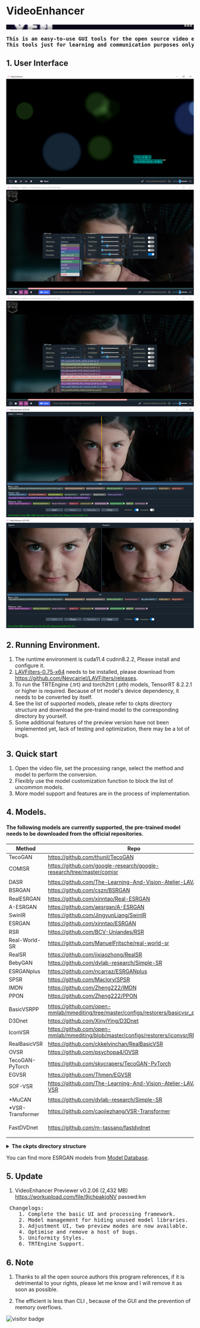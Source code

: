# VideoEnhancer
![](assets/ve.png) <BR>

<pre><strong>This is an easy-to-use GUI tools for the open source video enhancement methods.
This tools just for learning and communication purposes only.</strong></pre>

## 1. User Interface 
![](assets/videoenhancer.png) <BR>
![](assets/methods.png) <BR>
![](assets/models.png) <BR>
![](assets/viewmode_1.png) <BR>
![](assets/viewmode_2.png) <BR>

## 2. Running Environment.

1. The runtime environment is cuda11.4 cudnn8.2.2, Please install and configure it.
2. [LAVFilters-0.75-x64](https://github.com/Nevcairiel/LAVFilters/releases) needs to be installed, please download from https://github.com/Nevcairiel/LAVFilters/releases.
3. To run the TRTEngine (.trt) and torch2trt (.pth) models, TensorRT 8.2.2.1 or higher is required. Because of trt model's device dependency, it needs to be converted by itself.
4. See the list of supported models, please refer to ckpts directory structure and download the pre-traind model to the corresponding directory by yourself.
5. Some additional features of the preview version have not been implemented yet, lack of testing and optimization, there may be a lot of bugs.

## 3. Quick start
1. Open the video file, set the processing range, select the method and model to perform the conversion.
2. Flexibly use the model customization function to block the list of uncommon models.
3. More model support and features are in the process of implementation.

## 4. Models.

#### The following models are currently supported, the pre-trained model needs to be downloaded from the official repositories.

 |  Method   | Repo   | Memo |
 |  ----  | ----  |----  |
 | TecoGAN | https://github.com/thunil/TecoGAN | Tensorflow |
 | COMISR |https://github.com/google-research/google-research/tree/master/comisr| . |
||||
 | DASR|https://github.com/The-Learning-And-Vision-Atelier-LAVA/DASR|SISR|
 | BSRGAN | https://github.com/cszn/BSRGAN |  |
 | RealESRGAN | https://github.com/xinntao/Real-ESRGAN | 
 | A-ESRGAN |https://github.com/aesrgan/A-ESRGAN | RealESRGAN |
 | SwinIR | https://github.com/JingyunLiang/SwinIR |  
 | ESRGAN | https://github.com/xinntao/ESRGAN |ESRGAN|
 | RSR | https://github.com/BCV-Uniandes/RSR |.|
 | Real-World-SR |  https://github.com/ManuelFritsche/real-world-sr |.|
 | RealSR |  https://github.com/jixiaozhong/RealSR |. |
 | BebyGAN |https://github.com/dvlab-research/Simple-SR | .|
 | ESRGANplus|https://github.com/ncarraz/ESRGANplus|. |
 | SPSR |  https://github.com/Maclory/SPSR | 
 | IMDN |  https://github.com/Zheng222/IMDN | |
 | PPON | https://github.com/Zheng222/PPON | |
 |||
 | BasicVSRPP  | https://github.com/open-mmlab/mmediting/tree/master/configs/restorers/basicvsr_plusplus | VSR |
 | D3Dnet|https://github.com/XinyiYing/D3Dnet|.|
 | IconVSR | https://github.com/open-mmlab/mmediting/blob/master/configs/restorers/iconvsr/README.md | .|
 | RealBasicVSR | https://github.com/ckkelvinchan/RealBasicVSR | . |
 | OVSR | https://github.com/psychopa4/OVSR | . |
 | TecoGAN-PyTorch |https://github.com/skycrapers/TecoGAN-PyTorch | . |
 | EGVSR | https://github.com/Thmen/EGVSR | . |
 | SOF-VSR | https://github.com/The-Learning-And-Vision-Atelier-LAVA/SOF-VSR | . |
 |||
 | *MuCAN |https://github.com/dvlab-research/Simple-SR | *inefficiency |
 | *VSR-Transformer | https://github.com/caojiezhang/VSR-Transformer | *|
 ||||
 |FastDVDnet |https://github.com/m-tassano/fastdvdnet|Video Denoise|
 ||||

 <details>
<summary><b>The ckpts directory structure</b> </summary>
<b>Note:</b> Copy to the appropriate directory, otherwise it will not work properly.<br>
  <pre>
----ckpts\ 
    |----A-ESRGAN\
    |    |----A_ESRGAN_Multi.pth
    |    |----A_ESRGAN_Multi_Plus.pth
    |    |----A_ESRGAN_Single.pth
    |----BasicVSRPP\
    |    |----basicvsr_plusplus_c128n25_ntire_decompress_track1_20210223-7b2eba02.pth
    |    |----basicvsr_plusplus_c128n25_ntire_decompress_track2_20210314-eeae05e6.pth
    |    |----basicvsr_plusplus_c128n25_ntire_decompress_track3_20210304-6daf4a40.pth
    |    |----basicvsr_plusplus_c128n25_ntire_vsr_20210311-1ff35292.pth
    |    |----basicvsr_plusplus_c64n7_8x1_300k_vimeo90k_bd_20210305-ab315ab1.pth
    |    |----basicvsr_plusplus_c64n7_8x1_300k_vimeo90k_bi_20210305-4ef437e2.pth
    |    |----basicvsr_plusplus_c64n7_8x1_600k_reds4_20210217-db622b2f.pth
    |----BebyGAN\
    |    |----BebyGAN_x4.pth
    |----BSRGAN\
    |    |----BSRGAN.pth
    |    |----BSRGANx2.pth
    |----COMISR\
    |    |----model.ckpt.data-00000-of-00001
    |    |----model.ckpt.index
    |----D3Dnet\
    |    |----D3Dnet.pth.tar
    |----DASR\
    |    |----blindsr_x2_bicubic_iso\
    |    |    |----model\
    |    |    |    |----model_600.pt
    |    |----blindsr_x3_bicubic_iso\
    |    |    |----model\
    |    |    |    |----model_600.pt
    |    |----blindsr_x4_bicubic_aniso\
    |    |    |----model\
    |    |    |    |----model_600.pt
    |    |----blindsr_x4_bicubic_iso\
    |    |    |----model\
    |    |    |    |----model_600.pt
    |----EGVSR\
    |    |----EGVSR_iter420000.pth
    |----ESRGAN\
    |    |----4x-UltraSharp.pth
    |    |----ESRGAN_SRx4_DF2KOST_official-ff704c30.pth
    |    |----esrgan_x4c64b23g32_1x16_400k_div2k_20200508-f8ccaf3b.pth
    |    |----RRDB_ESRGAN_x4.pth
    |----ESRGANplus\
    |    |----nESRGANplus.pth
    |----FastDVDnet\
    |    |----model.pth
    |    |----model_clipped_noise.pth
    |----IconVSR\
    |    |----iconvsr_reds4_20210413-9e09d621.pth
    |    |----iconvsr_vimeo90k_bd_20210414-5f38cb34.pth
    |    |----iconvsr_vimeo90k_bi_20210413-7c7418dc.pth
    |----IMDN\
    |    |----IMDN_AS.pth
    |    |----IMDN_x2.pth
    |    |----IMDN_x3.pth
    |    |----IMDN_x4.pth
    |----MuCAN\
    |    |----MuCAN_REDS.pth
    |    |----MuCAN_Vimeo90K.pth
    |----OVSR\
    |    |----govsr_4+2_56.pth
    |    |----govsr_8+4_56.pth
    |    |----govsr_8+4_80.pth
    |    |----lovsr_4+2_56.pth
    |    |----lovsr_8+4_56.pth
    |    |----lovsr_8+4_80.pth
    |----PPON\
    |    |----PPON_G.pth
    |----Real-World-SR\
    |    |----AIM2019_SDSR.pth
    |    |----AIM2019_TDSR.pth
    |    |----DF2K_gaussian_SDSR.pth
    |    |----DF2K_gaussian_TDSR.pth
    |    |----DF2K_jpeg_SDSR.pth
    |    |----DF2K_jpeg_TDSR.pth
    |    |----DPED_SDSR.pth
    |    |----DPED_TDSR.pth
    |----RealBasicVSR\
    |    |----RealBasicVSR_x4.pth
    |----RealESRGAN\
    |    |----RealESRGANv2-animevideo-xsx2.pth
    |    |----RealESRGANv2-animevideo-xsx4.pth
    |    |----RealESRGAN_x2.pth
    |    |----RealESRGAN_x2plus.pth
    |    |----RealESRGAN_x4.pth
    |    |----RealESRGAN_x4plus.pth
    |    |----RealESRGAN_x4plus_anime_6B.pth
    |    |----RealESRGAN_x8.pth
    |----RealSR\
    |    |----DF2K.pth
    |    |----RealSR_DPED.pth
    |    |----RealSR_JPEG.pth
    |----RSR\
    |    |----RSR.pth
    |----SOF-VSR\
    |    |----ACCV\
    |    |    |----SOFVSR_x4.pth
    |    |----TIP\
    |    |    |----BD_x4.pth
    |    |    |----BI_x2.pth
    |    |    |----BI_x3.pth
    |    |    |----BI_x4.pth
    |----SPSR\
    |    |----spsr.pth
    |    |----spsr_1x.pth
    |    |----spsr_2x.pth
    |    |----spsr_8x.pth
    |----SPyNet\
    |    |----spynet_20210409-c6c1bd09.pth
    |----SwinIR\
    |    |----001_classicalSR_DF2K_s64w8_SwinIR-M_x2.pth
    |    |----001_classicalSR_DF2K_s64w8_SwinIR-M_x3.pth
    |    |----001_classicalSR_DF2K_s64w8_SwinIR-M_x4.pth
    |    |----001_classicalSR_DF2K_s64w8_SwinIR-M_x8.pth
    |    |----001_classicalSR_DIV2K_s48w8_SwinIR-M_x2.pth
    |    |----001_classicalSR_DIV2K_s48w8_SwinIR-M_x3.pth
    |    |----001_classicalSR_DIV2K_s48w8_SwinIR-M_x4.pth
    |    |----001_classicalSR_DIV2K_s48w8_SwinIR-M_x8.pth
    |    |----002_lightweightSR_DIV2K_s64w8_SwinIR-S_x2.pth
    |    |----002_lightweightSR_DIV2K_s64w8_SwinIR-S_x3.pth
    |    |----002_lightweightSR_DIV2K_s64w8_SwinIR-S_x4.pth
    |    |----003_realSR_BSRGAN_DFOWMFC_s64w8_SwinIR-L_x4_GAN.pth
    |    |----003_realSR_BSRGAN_DFOWMFC_s64w8_SwinIR-L_x4_PSNR.pth
    |    |----003_realSR_BSRGAN_DFO_s64w8_SwinIR-M_x4_GAN.pth
    |    |----003_realSR_BSRGAN_DFO_s64w8_SwinIR-M_x4_PSNR.pth
    |    |----005_colorDN_DFWB_s128w8_SwinIR-M_noise15.pth
    |    |----005_colorDN_DFWB_s128w8_SwinIR-M_noise25.pth
    |    |----005_colorDN_DFWB_s128w8_SwinIR-M_noise50.pth
    |----TecoGAN\
    |    |----TECOGAN.data-00000-of-00001
    |    |----TECOGAN.index
    |----TecoGAN-PyTorch\
    |    |----FRVSR_BD_iter400000.pth
    |    |----FRVSR_BI_iter400000.pth
    |    |----TecoGAN_2x_BD_REDS_iter500K.pth
    |    |----TecoGAN_4x_BD_REDS_iter500K.pth
    |    |----TecoGAN_4x_BD_Vimeo_iter500K.pth
    |    |----TecoGAN_4x_BI_Vimeo_iter500K.pth
    |    |----TecoGAN_BD_iter500000.pth
    |    |----TecoGAN_BI_iter500000.pth
    |----TrtEngine\
    |    |----BSRGAN_BSRGAN_360x360.trt
    |    |----real-esrgan_4xplus_360x360.trt
    |----TrtModule\
    |    |----BSRGAN_BSRGANx2_trt.pth
    |    |----BSRGAN_trt.pth
    |    |----ESRGAN_4x-UltraSharp_trt.pth
    |    |----RealESRGAN_RealESRGAN_x2plus_trt.pth
    |    |----RealESRGAN_RealESRGAN_x4plus_trt.pth
    |    |----RealESRGAN_RealESRGAN_x8_trt.pth
    |----vsrTransformer\
    |    |----vsrTransformer_reds_x4_final.pth
</pre>
</details>

You can find more ESRGAN models from [Model Database](https://upscale.wiki/wiki/Model_Database).
## 5. Update
1. VideoEnhancer Previewer v0.2.06 (2,432 MB)<br>
https://workupload.com/file/9jchpakjqNV passwd:km <br>
<pre>
 Changelogs:
    1. Complete the basic UI and processing framework. 
    2. Model management for hiding unused model libraries. 
    3. Adjustment UI, two preview modes are now available. 
    4. Optimise and remove a host of bugs. 
    5. Uniformity Styles. 
    6. TRTEngine Support. 
</pre>
## 6. Note
1. Thanks to all the open source authors this program references, if it is detrimental to your rights, 
please let me know and I will remove it as soon as possible.

2. The efficient is less than CLI , because of the GUI and the prevention of memory overflows.<br>

![visitor badge](https://visitor-badge.glitch.me/badge?page_id=github.com/km2ii/VideoEnhancer)
